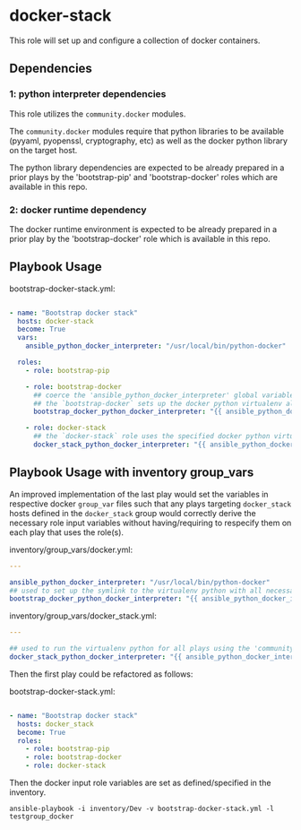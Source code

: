
# docker-stack

This role will set up and configure a collection of docker containers.

## Dependencies

### 1: python interpreter dependencies

This role utilizes the `community.docker` modules.

The `community.docker` modules require that python libraries to be available (pyyaml, pyopenssl, cryptography, etc) as well as the docker python library on the target host. 

The python library dependencies are expected to be already prepared in a prior plays by the 'bootstrap-pip' and 'bootstrap-docker' roles which are available in this repo.

### 2: docker runtime dependency

The docker runtime environment is expected to be already prepared in a prior play by the 'bootstrap-docker' role which is available in this repo.

## Playbook Usage

bootstrap-docker-stack.yml:
```yaml

- name: "Bootstrap docker stack"
  hosts: docker-stack
  become: True
  vars:
    ansible_python_docker_interpreter: "/usr/local/bin/python-docker"

  roles:
    - role: bootstrap-pip

    - role: bootstrap-docker
      ## coerce the 'ansible_python_docker_interpreter' global variable into role input/scope variables
      ## the `bootstrap-docker` sets up the docker python virtualenv along with docker library dependency and symlinks the venv python to the specified value 
      bootstrap_docker_python_docker_interpreter: "{{ ansible_python_docker_interpreter }}"

    - role: docker-stack
      ## the `docker-stack` role uses the specified docker python virtualenv interpreter to run the `community.docker` tasks 
      docker_stack_python_docker_interpreter: "{{ ansible_python_docker_interpreter }}"

```

## Playbook Usage with inventory group_vars

An improved implementation of the last play would set the variables in respective docker `group_var` files such that any plays targeting `docker_stack` hosts defined in the `docker_stack` group would correctly derive the necessary role input variables without having/requiring to respecify them on each play that uses the role(s).

inventory/group_vars/docker.yml:
```yaml
---

ansible_python_docker_interpreter: "/usr/local/bin/python-docker"
## used to set up the symlink to the virtualenv python with all necessary docker library dependencies
bootstrap_docker_python_docker_interpreter: "{{ ansible_python_docker_interpreter }}"

```

inventory/group_vars/docker_stack.yml:
```yaml
---

## used to run the virtualenv python for all plays using the 'community.docker' modules
docker_stack_python_docker_interpreter: "{{ ansible_python_docker_interpreter }}"

```

Then the first play could be refactored as follows:

bootstrap-docker-stack.yml:
```yaml

- name: "Bootstrap docker stack"
  hosts: docker_stack
  become: True
  roles:
    - role: bootstrap-pip
    - role: bootstrap-docker
    - role: docker-stack

```

Then the docker input role variables are set as defined/specified in the inventory.

```shell
ansible-playbook -i inventory/Dev -v bootstrap-docker-stack.yml -l testgroup_docker
```
